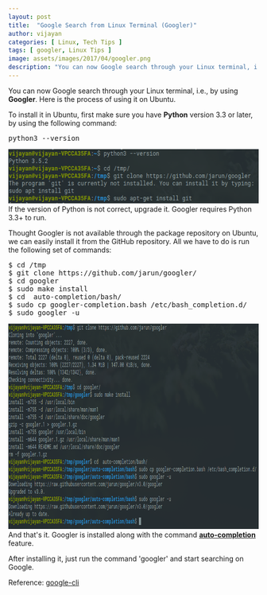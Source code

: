```yaml
---
layout: post
title:  "Google Search from Linux Terminal (Googler)"
author: vijayan
categories: [ Linux, Tech Tips ]
tags: [ googler, Linux Tips ]
image: assets/images/2017/04/googler.png
description: "You can now Google search through your Linux terminal, i.e., by using Googler. Here is the process of using it on Ubuntu."
---
```

You can now Google search through your Linux terminal, i.e., by using <strong>Googler</strong>.&nbsp;Here is the process of using it on Ubuntu.

To install it in Ubuntu, first make sure you have <strong>Python</strong> version 3.3 or later, by using the following command:

<pre class="lang:default decode:true " title="Check python3 Version">python3 --version</pre>

<img class="aligncenter size-full wp-image-412" src="/assets/images/2017/04/python3-version-checking.png" alt="python3-version-checking" width="612" height="109">If the version of Python is not correct, upgrade it. Googler requires Python 3.3+ to run.

Thought Googler is not available through the package repository on Ubuntu, we can easily install it from the GitHub repository. All we have to do is run the following set of commands:

<pre class="lang:default decode:true " title="Googler Instalation">$ cd /tmp
$ git clone https://github.com/jarun/googler/
$ cd googler
$ sudo make install
$ cd  auto-completion/bash/
$ sudo cp googler-completion.bash /etc/bash_completion.d/
$ sudo googler -u</pre>

<img class="aligncenter size-full wp-image-413" src="/assets/images/2017/04/googler-installation.png" alt="googler-installation" width="937" height="413">And that's it. Googler is installed along with the command <a href="/how-to-install-wp-cli-on-linux/" rel="noopener noreferrer"><strong>auto-completion</strong></a> feature.

After installing it, just run the command 'googler' and start searching on Google.

Reference:&nbsp;<a href="https://github.com/jarun/googler" target="_blank" rel="noopener noreferrer">google-cli</a>